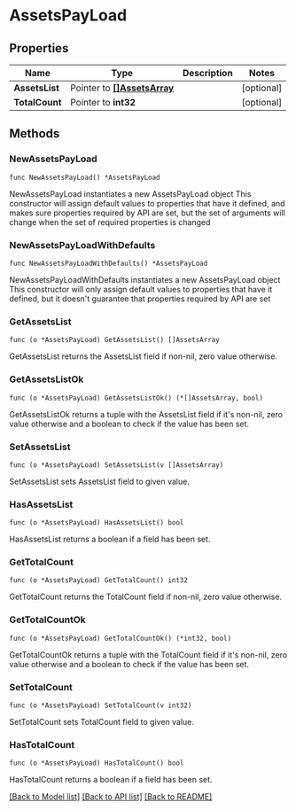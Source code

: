 # AssetsPayLoad

## Properties

Name | Type | Description | Notes
------------ | ------------- | ------------- | -------------
**AssetsList** | Pointer to [**[]AssetsArray**](AssetsArray.md) |  | [optional] 
**TotalCount** | Pointer to **int32** |  | [optional] 

## Methods

### NewAssetsPayLoad

`func NewAssetsPayLoad() *AssetsPayLoad`

NewAssetsPayLoad instantiates a new AssetsPayLoad object
This constructor will assign default values to properties that have it defined,
and makes sure properties required by API are set, but the set of arguments
will change when the set of required properties is changed

### NewAssetsPayLoadWithDefaults

`func NewAssetsPayLoadWithDefaults() *AssetsPayLoad`

NewAssetsPayLoadWithDefaults instantiates a new AssetsPayLoad object
This constructor will only assign default values to properties that have it defined,
but it doesn't guarantee that properties required by API are set

### GetAssetsList

`func (o *AssetsPayLoad) GetAssetsList() []AssetsArray`

GetAssetsList returns the AssetsList field if non-nil, zero value otherwise.

### GetAssetsListOk

`func (o *AssetsPayLoad) GetAssetsListOk() (*[]AssetsArray, bool)`

GetAssetsListOk returns a tuple with the AssetsList field if it's non-nil, zero value otherwise
and a boolean to check if the value has been set.

### SetAssetsList

`func (o *AssetsPayLoad) SetAssetsList(v []AssetsArray)`

SetAssetsList sets AssetsList field to given value.

### HasAssetsList

`func (o *AssetsPayLoad) HasAssetsList() bool`

HasAssetsList returns a boolean if a field has been set.

### GetTotalCount

`func (o *AssetsPayLoad) GetTotalCount() int32`

GetTotalCount returns the TotalCount field if non-nil, zero value otherwise.

### GetTotalCountOk

`func (o *AssetsPayLoad) GetTotalCountOk() (*int32, bool)`

GetTotalCountOk returns a tuple with the TotalCount field if it's non-nil, zero value otherwise
and a boolean to check if the value has been set.

### SetTotalCount

`func (o *AssetsPayLoad) SetTotalCount(v int32)`

SetTotalCount sets TotalCount field to given value.

### HasTotalCount

`func (o *AssetsPayLoad) HasTotalCount() bool`

HasTotalCount returns a boolean if a field has been set.


[[Back to Model list]](../README.md#documentation-for-models) [[Back to API list]](../README.md#documentation-for-api-endpoints) [[Back to README]](../README.md)


